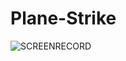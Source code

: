 # Plane-Strike

![SCREENRECORD](https://github.com/tensorflow/examples/blob/master/lite/examples/reinforcement_learning/android/reinforcementlearning.gif)
